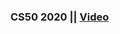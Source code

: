 ### CS50 2020 || [Video](https://www.youtube.com/playlist?list=PLhQjrBD2T382_R182iC2gNZI9HzWFMC_8)


